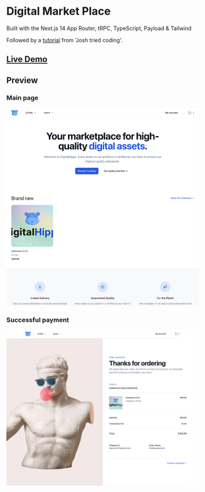 # Digital Market Place

Built with the Next.js 14 App Router, tRPC, TypeScript, Payload & Tailwind

Followed by a [tutorial](https://www.youtube.com/watch?v=06g6YJ6JCJU) from 'Josh tried coding'.

## [Live Demo](https://digital-marketplace-production-2f92.up.railway.app/)

## Preview

### Main page

![preview](./src/assets/preview.png)

### Successful payment

![payment](./src/assets/successful-payment.png)

